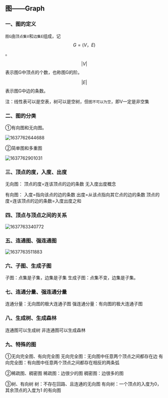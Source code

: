 ## 图——Graph

### 一、图的定义

`图G`由`顶点集V`和`边集E`组成，记$$G=(V，E)$$。

$$|V|$$表示图G中顶点的个数，也称图G的阶。

$$|E|$$表示图G中边的条数。

注：线性表可以是空表，树可以是空树，但`图不可以为空`，即V一定是非空集

### 二、图的分类

①有向图和无向图。

![1637762644688](https://github.com/oxyanyano/2022-WangDao-CS-DS-Notes/blob/main/images/1637762644688.png)

②简单图和多重图

![1637762901031](https://github.com/oxyanyano/2022-WangDao-CS-DS-Notes/blob/main/images/1637762901031.png)

### 三、顶点的度，入度、出度

无向图：
顶点的度=连该顶点的边的条数
无入度出度概念

有向图：
入度=指向该点的边的条数
出度=从该点指向其它点的边的条数
顶点的度=连该顶点的边的条数=入度出度之和

### 四、顶点与顶点之间的关系

![1637763340772](https://github.com/oxyanyano/2022-WangDao-CS-DS-Notes/blob/main/images/1637763340772.png)

### 五、连通图、强连通图

![1637763511883](https://github.com/oxyanyano/2022-WangDao-CS-DS-Notes/blob/main/images/1637763511883.png)

### 六、子图、生成子图

子图：点集是子集，边集是子集
生成子图：点集不变，边集是子集。

### 七、连通分量、强连通分量

连通分量：无向图的极大连通子图
强连通分量：有向图的极大连通子图

### 八、生成树、生成森林

连通图可以生成树
非连通图可以生成森林

### 九、特殊的图

①无向完全图、有向完全图
无向完全图：无向图中任意两个顶点之间都存在边
有向完全图：有向图中任意两个顶点之间都存在相反的两条弧

②稀疏图、稠密图
稀疏图：边很少的图
稠密图：边很多的图

③树、有向树
树：不存在回路、且连通的无向图
有向树：一个顶点的入度为0，其余顶点的入度为1 的有向图

